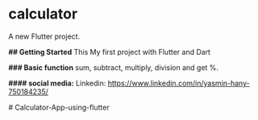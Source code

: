 # **calculator**

A new Flutter project.

**## Getting Started**
This My first project with Flutter and Dart 

**### Basic function**
sum, subtract, multiply, division and get %.

**#### social media:**
Linkedin: https://www.linkedin.com/in/yasmin-hany-750184235/

#   C a l c u l a t o r - A p p - u s i n g - f l u t t e r 
 
 
 
